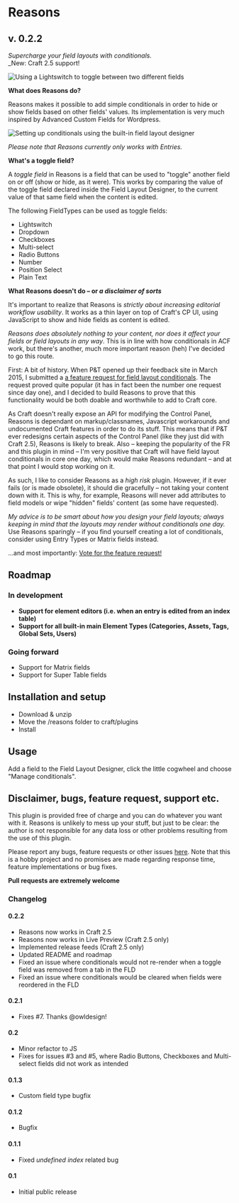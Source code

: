 # Reasons
## v. 0.2.2

_Supercharge your field layouts with conditionals._  
_New: Craft 2.5 support!  

![Using a Lightswitch to toggle between two different fields](http://g.recordit.co/nYxQIkpK0j.gif)  

**What does Reasons do?**  

Reasons makes it possible to add simple conditionals in order to hide or show fields based on other fields' values. Its implementation is very much inspired by Advanced Custom Fields for Wordpress.  

![Setting up conditionals using the built-in field layout designer](http://g.recordit.co/R7Ti1xpL9Q.gif)  

_Please note that Reasons currently only works with Entries._  

**What's a toggle field?**  

A _toggle field_ in Reasons is a field that can be used to "toggle" another field on or off (show or hide, as it were). This works by comparing the value of the toggle field declared inside the Field Layout Designer, to the current value of that same field when the content is edited.  

The following FieldTypes can be used as toggle fields:  

* Lightswitch
* Dropdown
* Checkboxes
* Multi-select
* Radio Buttons
* Number
* Position Select
* Plain Text

**What Reasons doesn't do – or _a disclaimer of sorts_**  

It's important to realize that Reasons is _strictly about increasing editorial workflow usability_. It works as a thin layer on top of Craft's CP UI, using JavaScript to show and hide fields as content is edited.  

_Reasons does absolutely nothing to your content, nor does it affect your fields or field layouts in any way_. This is in line with how conditionals in ACF work, but there's another, much more important reason (heh) I've decided to go this route.  

First: A bit of history. When P&T opened up their feedback site in March 2015, I submitted a [a feature request for field layout conditionals](http://feedback.buildwithcraft.com/forums/285221-feature-requests/suggestions/7185745-conditionals-in-field-layouts). The request proved quite popular (it has in fact been the number one request since day one), and I decided to build Reasons to prove that this functionality would be both doable and worthwhile to add to Craft core.  

As Craft doesn't really expose an API for modifying the Control Panel, Reasons is dependant on markup/classnames, Javascript workarounds and undocumented Craft features in order to do its stuff. This means that if P&T ever redesigns certain aspects of the Control Panel (like they just did with Craft 2.5), Reasons is likely to break. Also – keeping the popularity of the FR and this plugin in mind – I'm very positive that Craft will have field layout conditionals in core one day, which would make Reasons redundant – and at that point I would stop working on it.  

As such, I like to consider Reasons as a _high risk_ plugin. However, if it ever fails (or is made obsolete), it should die gracefully – not taking your content down with it. This is why, for example, Reasons will never add attributes to field models or wipe "hidden" fields' content (as some have requested).  

_My advice is to be smart about how you design your field layouts; always keeping in mind that the layouts may render without conditionals one day._ Use Reasons sparingly – if you find yourself creating a lot of conditionals, consider using Entry Types or Matrix fields instead.  

...and most importantly: [Vote for the feature request!](http://feedback.buildwithcraft.com/forums/285221-feature-requests/suggestions/7185745-conditionals-in-field-layouts)

## Roadmap

### In development
* **Support for element editors (i.e. when an entry is edited from an index table)**
* **Support for all built-in main Element Types (Categories, Assets, Tags, Global Sets, Users)**

### Going forward
* Support for Matrix fields
* Support for Super Table fields

## Installation and setup

* Download & unzip
* Move the /reasons folder to craft/plugins
* Install

## Usage

Add a field to the Field Layout Designer, click the little cogwheel and choose "Manage conditionals".  

## Disclaimer, bugs, feature request, support etc.

This plugin is provided free of charge and you can do whatever you want with it. Reasons is unlikely to mess up your stuff, but just to be clear: the author is not responsible for any data loss or other problems resulting from the use of this plugin.  

Please report any bugs, feature requests or other issues [here](https://github.com/mmikkel/Reasons-Craft/issues). Note that this is a hobby project and no promises are made regarding response time, feature implementations or bug fixes.  

**Pull requests are extremely welcome**  

### Changelog

#### 0.2.2

* Reasons now works in Craft 2.5
* Reasons now works in Live Preview (Craft 2.5 only)
* Implemented release feeds (Craft 2.5 only)
* Updated README and roadmap
* Fixed an issue where conditionals would not re-render when a toggle field was removed from a tab in the FLD
* Fixed an issue where conditionals would be cleared when fields were reordered in the FLD

#### 0.2.1

* Fixes #7. Thanks @owldesign!

#### 0.2

* Minor refactor to JS
* Fixes for issues #3 and #5, where Radio Buttons, Checkboxes and Multi-select fields did not work as intended

#### 0.1.3

* Custom field type bugfix

#### 0.1.2

* Bugfix

#### 0.1.1

* Fixed _undefined index_ related bug

#### 0.1

* Initial public release
